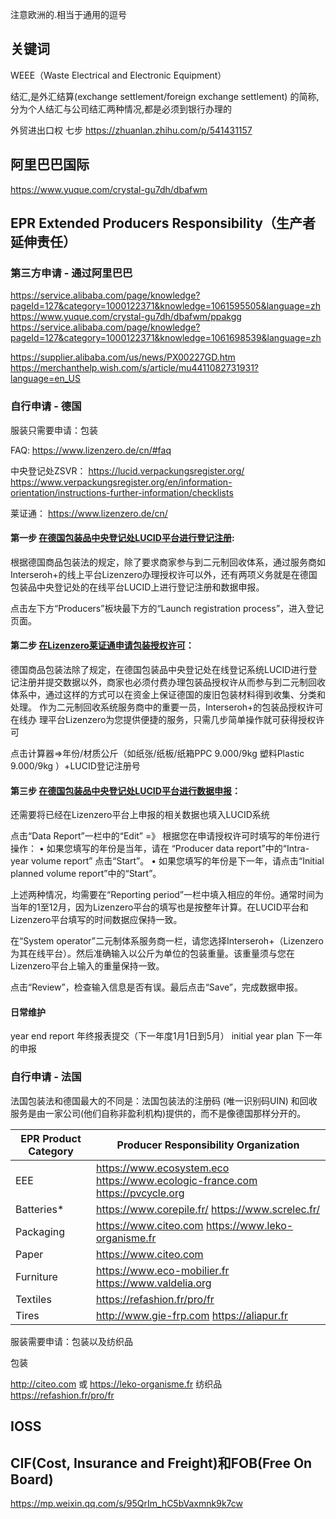 
注意欧洲的.相当于通用的逗号
## 关键词
WEEE（Waste Electrical and Electronic Equipment）

结汇,是外汇结算(exchange settlement/foreign exchange settlement) 的简称,分为个人结汇与公司结汇两种情况,都是必须到银行办理的

外贸进出口权 七步 https://zhuanlan.zhihu.com/p/541431157

## 阿里巴巴国际
https://www.yuque.com/crystal-gu7dh/dbafwm


## EPR Extended Producers Responsibility（生产者延伸责任） 

### 第三方申请 - 通过阿里巴巴
https://service.alibaba.com/page/knowledge?pageId=127&category=1000122371&knowledge=1061595505&language=zh
https://www.yuque.com/crystal-gu7dh/dbafwm/ppakgg
https://service.alibaba.com/page/knowledge?pageId=127&category=1000122371&knowledge=1061698539&language=zh

https://supplier.alibaba.com/us/news/PX00227GD.htm
https://merchanthelp.wish.com/s/article/mu4411082731931?language=en_US

### 自行申请 - 德国
服装只需要申请：包装

FAQ: https://www.lizenzero.de/cn/#faq

中央登记处ZSVR：
https://lucid.verpackungsregister.org/
https://www.verpackungsregister.org/en/information-orientation/instructions-further-information/checklists

莱证通：
https://www.lizenzero.de/cn/

#### 第一步 [在德国包装品中央登记处LUCID平台进行登记注册](https://lucid.verpackungsregister.org/):

根据德国商品包装法的规定，除了要求商家参与到二元制回收体系，通过服务商如Interseroh+的线上平台Lizenzero办理授权许可以外，还有两项义务就是在德国包装品中央登记处的在线平台LUCID上进行登记注册和数据申报。

点击左下方“Producers”板块最下方的“Launch registration process”，进入登记页面。

#### 第二步 [在Lizenzero莱证通申请包装授权许可](https://www.lizenzero.de/cn/)：

德国商品包装法除了规定，在德国包装品中央登记处在线登记系统LUCID进行登记注册并提交数据以外，商家也必须付费办理包装品授权许从而参与到二元制回收体系中，通过这样的方式可以在资金上保证德国的废旧包装材料得到收集、分类和处理。
作为二元制回收系统服务商中的重要一员，Interseroh+的包装品授权许可在线办
理平台Lizenzero为您提供便捷的服务，只需几步简单操作就可获得授权许可

点击计算器=>年份/材质公斤（如纸张/纸板/纸箱PPC 9.000/9kg 塑料Plastic 9.000/9kg ）+LUCID登记注册号

#### 第三步 [在德国包装品中央登记处LUCID平台进行数据申报](https://lucid.verpackungsregister.org/)：
还需要将已经在Lizenzero平台上申报的相关数据也填入LUCID系统

点击“Data Report”一栏中的“Edit”
=》
根据您在申请授权许可时填写的年份进行操作：
• 如果您填写的年份是当年，请在 “Producer data report”中的“Intra-year volume report” 点击“Start”。
• 如果您填写的年份是下一年，请点击“Initial planned volume report”中的“Start”。

上述两种情况，均需要在“Reporting period”一栏中填入相应的年份。通常时间为当年的1至12月，因为Lizenzero平台的填写也是按整年计算。在LUCID平台和Lizenzero平台填写的时间数据应保持一致。

在“System operator”二元制体系服务商一栏，请您选择Interseroh+（Lizenzero为其在线平台）。然后准确输入以公斤为单位的包装重量。该重量须与您在Lizenzero平台上输入的重量保持一致。

点击“Review”，检查输入信息是否有误。最后点击“Save”，完成数据申报。

#### 日常维护
year end report 年终报表提交（下一年度1月1日到5月）
initial year plan 下一年的申报

### 自行申请 - 法国

法国包装法和德国最大的不同是：法国包装法的注册码 (唯一识别码UIN) 和回收服务是由一家公司(他们自称非盈利机构)提供的，而不是像德国那样分开的。

| EPR Product Category |                      Producer Responsibility Organization                       |
|----------------------|---------------------------------------------------------------------------------|
|         EEE          | https://www.ecosystem.eco  https://www.ecologic-france.com  https://pvcycle.org |
|      Batteries*      |                https://www.corepile.fr/  https://www.screlec.fr/                |
|      Packaging       |              https://www.citeo.com  https://www.leko-organisme.fr               |
|        Paper         |                              https://www.citeo.com                              |
|      Furniture       |              https://www.eco-mobilier.fr  https://www.valdelia.org              |
|       Textiles       |                           https://refashion.fr/pro/fr                           |
|        Tires         |                   http://www.gie-frp.com  https://aliapur.fr                    |


服装需要申请：包装以及纺织品

包装

http://citeo.com 或 https://leko-organisme.fr
纺织品
https://refashion.fr/pro/fr

## IOSS

## CIF(Cost, Insurance and Freight)和FOB(Free On Board)
https://mp.weixin.qq.com/s/95QrIm_hC5bVaxmnk9k7cw